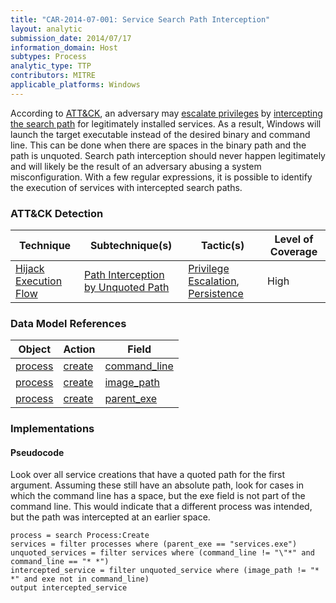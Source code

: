 ```yaml
---
title: "CAR-2014-07-001: Service Search Path Interception"
layout: analytic
submission_date: 2014/07/17
information_domain: Host
subtypes: Process
analytic_type: TTP
contributors: MITRE
applicable_platforms: Windows
---
```


According to [ATT&CK](https://attack.mitre.org/), an adversary may [escalate privileges](https://attack.mitre.org/beta/tactics/TA0004) by [intercepting the search path](https://attack.mitre.org/beta/techniques/T1579/009) for legitimately installed services. As a result, Windows will launch the target executable instead of the desired binary and command line. This can be done when there are spaces in the binary path and the path is unquoted. Search path interception should never happen legitimately and will likely be the result of an adversary abusing a system misconfiguration. With a few regular expressions, it is possible to identify the execution of services with intercepted search paths.


### ATT&CK Detection

|Technique|Subtechnique(s)|Tactic(s)|Level of Coverage|
|---|---|---|---|
|[Hijack Execution Flow](https://attack.mitre.org/techniques/T1574/)|[Path Interception by Unquoted Path](https://attack.mitre.org/techniques/T1574/009/)|[Privilege Escalation](https://attack.mitre.org/tactics/TA0004/), [Persistence](https://attack.mitre.org/tactics/TA0003/)|High|

### Data Model References

|Object|Action|Field|
|---|---|---|
|[process](/data_model/process) | [create](/data_model/process#create) | [command_line](/data_model/process#command_line) |
|[process](/data_model/process) | [create](/data_model/process#create) | [image_path](/data_model/process#image_path) |
|[process](/data_model/process) | [create](/data_model/process#create) | [parent_exe](/data_model/process#parent_exe) |


### Implementations

#### Pseudocode

Look over all service creations that have a quoted path for the first argument. Assuming these still have an absolute path, look for cases in which the command line has a space, but the exe field is not part of the command line. This would indicate that a different process was intended, but the path was intercepted at an earlier space.


```
process = search Process:Create
services = filter processes where (parent_exe == "services.exe")
unquoted_services = filter services where (command_line != "\"*" and command_line == "* *")
intercepted_service = filter unquoted_service where (image_path != "* *" and exe not in command_line)
output intercepted_service
```




